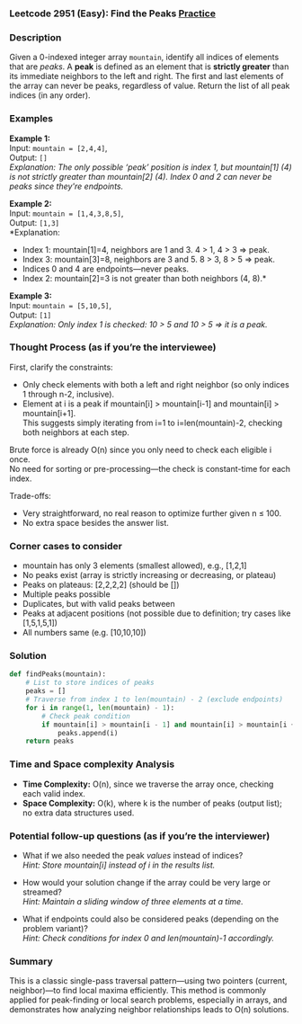 ### Leetcode 2951 (Easy): Find the Peaks [Practice](https://leetcode.com/problems/find-the-peaks)

### Description  
Given a 0-indexed integer array `mountain`, identify all indices of elements that are *peaks*. A **peak** is defined as an element that is **strictly greater** than its immediate neighbors to the left and right. The first and last elements of the array can never be peaks, regardless of value. Return the list of all peak indices (in any order).

### Examples  

**Example 1:**  
Input: `mountain = [2,4,4]`,  
Output: `[]`  
*Explanation: The only possible ‘peak’ position is index 1, but mountain[1] (4) is not strictly greater than mountain[2] (4). Index 0 and 2 can never be peaks since they're endpoints.*

**Example 2:**  
Input: `mountain = [1,4,3,8,5]`,  
Output: `[1,3]`  
*Explanation:  
- Index 1: mountain[1]=4, neighbors are 1 and 3. 4 > 1, 4 > 3 ⇒ peak.  
- Index 3: mountain[3]=8, neighbors are 3 and 5. 8 > 3, 8 > 5 ⇒ peak.  
- Indices 0 and 4 are endpoints—never peaks.  
- Index 2: mountain[2]=3 is not greater than both neighbors (4, 8).*

**Example 3:**  
Input: `mountain = [5,10,5]`,  
Output: `[1]`  
*Explanation: Only index 1 is checked: 10 > 5 and 10 > 5 ⇒ it is a peak.*

### Thought Process (as if you’re the interviewee)  
First, clarify the constraints:  
- Only check elements with both a left and right neighbor (so only indices 1 through n-2, inclusive).  
- Element at i is a peak if mountain[i] > mountain[i-1] and mountain[i] > mountain[i+1].  
This suggests simply iterating from i=1 to i=len(mountain)-2, checking both neighbors at each step.

Brute force is already O(n) since you only need to check each eligible i once.  
No need for sorting or pre-processing—the check is constant-time for each index.

Trade-offs:  
- Very straightforward, no real reason to optimize further given n ≤ 100.
- No extra space besides the answer list.

### Corner cases to consider  
- mountain has only 3 elements (smallest allowed), e.g., [1,2,1]  
- No peaks exist (array is strictly increasing or decreasing, or plateau)
- Peaks on plateaus: [2,2,2,2] (should be [])
- Multiple peaks possible  
- Duplicates, but with valid peaks between
- Peaks at adjacent positions (not possible due to definition; try cases like [1,5,1,5,1])
- All numbers same (e.g. [10,10,10])

### Solution

```python
def findPeaks(mountain):
    # List to store indices of peaks
    peaks = []
    # Traverse from index 1 to len(mountain) - 2 (exclude endpoints)
    for i in range(1, len(mountain) - 1):
        # Check peak condition
        if mountain[i] > mountain[i - 1] and mountain[i] > mountain[i + 1]:
            peaks.append(i)
    return peaks
```

### Time and Space complexity Analysis  

- **Time Complexity:** O(n), since we traverse the array once, checking each valid index.
- **Space Complexity:** O(k), where k is the number of peaks (output list); no extra data structures used.

### Potential follow-up questions (as if you’re the interviewer)  

- What if we also needed the peak *values* instead of indices?  
  *Hint: Store mountain[i] instead of i in the results list.*

- How would your solution change if the array could be very large or streamed?  
  *Hint: Maintain a sliding window of three elements at a time.*

- What if endpoints could also be considered peaks (depending on the problem variant)?  
  *Hint: Check conditions for index 0 and len(mountain)-1 accordingly.*

### Summary
This is a classic single-pass traversal pattern—using two pointers (current, neighbor)—to find local maxima efficiently. This method is commonly applied for peak-finding or local search problems, especially in arrays, and demonstrates how analyzing neighbor relationships leads to O(n) solutions.